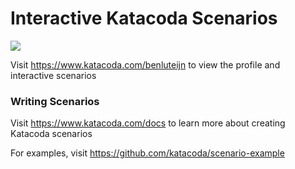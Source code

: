 # Interactive Katacoda Scenarios

[![](http://shields.katacoda.com/katacoda/benluteijn/count.svg)](https://www.katacoda.com/benluteijn "Get your profile on Katacoda.com")

Visit https://www.katacoda.com/benluteijn to view the profile and interactive scenarios

### Writing Scenarios
Visit https://www.katacoda.com/docs to learn more about creating Katacoda scenarios

For examples, visit https://github.com/katacoda/scenario-example
